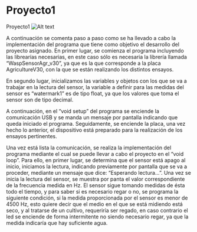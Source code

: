 # Proyecto1
Proyecto1
![Alt text](waspmote.png?raw=true)    

A continuación se comenta paso a paso como se ha llevado a cabo la implementación del programa que tiene como objetivo el desarrollo del proyecto asignado. En primer lugar, se comienza el programa incluyendo las librearías necesarias, en este caso sólo es necesaria la librería llamada “WaspSensorAgr_v30”, ya que es la que corresponde a la placa AgricultureV30, con la que se están realizando los distintos ensayos.

En segundo lugar, inicializamos las variables y objetos con los que se va a trabajar en la lectura del sensor, la variable a definir para las medidas del sensor es “watermark1” es de tipo float, ya que los valores que toma el sensor son de tipo decimal.
 
A continuación, en el “void setup” del programa se enciende la comunicación USB y se manda un mensaje por pantalla indicando que queda iniciado el programa. Seguidamente, se enciende la placa, una vez hecho lo anterior, el dispositivo está preparado para la realización de los ensayos pertinentes.
 
Una vez está lista la comunicación, se realiza la implementación del programa mediante el cual se puede llevar a cabo el proyecto en el “void loop”. Para ello, en primer lugar, se determina que el sensor está apago al inicio, iniciamos la lectura, indicando previamente por pantalla que se va a proceder, mediante un mensaje que dice: “Esperando lectura…”. Una vez se inicia la lectura del sensor, se muestra por panta el valor correspondiente de la frecuencia medida en Hz. El sensor sigue tomando medidas de ésta todo el tiempo, y para saber si es necesario regar o no, se programa la siguiente condición, si la medida proporcionada por el sensor es menor de 4500 Hz, esto quiere decir que el medio en el que se está midiendo está seco, y al tratarse de un cultivo, requeriría ser regado, en caso contrario el led se enciende de forma intermitente no siendo necesario regar, ya que la medida indicaría que hay suficiente agua. 
